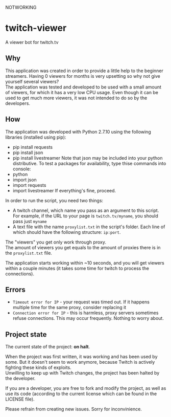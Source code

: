 NOTWORKING 
# twitch-viewer
A viewer bot for twitch.tv

## Why
This application was created in order to provide a little help to the beginner streamers. Having 0 viewers for months is very upsetting so why not give yourself several viewers?  
The application was tested and developed to be used with a small amount of viewers, for which it has a very low CPU usage. Even though it can be used to get much more viewers, it was not intended to do so by the developers.

## How
The application was developed with Python 2.7.10 using the following libraries (installed using pip):
- pip install requests
- pip install json
- pip install livestreamer
Note that json may be included into your python distributive.
To test a packages for availability, type thise commands into console:
- python
- import json
- import requests
- import livestreamer
If everything's fine, proceed.

In order to run the script, you need two things:
- A twitch channel, which name you pass as an argument to this script. For example, if the URL to your page is `twitch.tv/myname`, you should pass just `myname`
- A text file with the name `proxylist.txt` in the script's folder. Each line of which should have the following structure: `ip:port`.

The "viewers" you get only work through proxy.  
The amount of viewers you get equals to the amount of proxies there is in the `proxylist.txt` file.

The application starts working within ~10 seconds, and you will get viewers within a couple minutes (it takes some time for twitch to process the connections).

## Errors

- `Timeout error for IP` - your request was timed out. If it happens multiple time for the same proxy, consider replacing it
- `Connection error for IP` - this is harmless, proxy servers sometimes refuse connections. This may occur frequently. Nothing to worry about.

## Project state

The current state of the project: **on halt**.

When the project was first written, it was working and has been used by some. But it doesn't seem to work anymore, because Twitch is actively fighting these kinds of exploits.  
Unwilling to keep up with Twitch changes, the project has been halted by the developer.

If you are a developer, you are free to fork and modify the project, as well as use its code (according to the current license which can be found in the LICENSE file).

Please refrain from creating new issues. Sorry for inconvinience.

